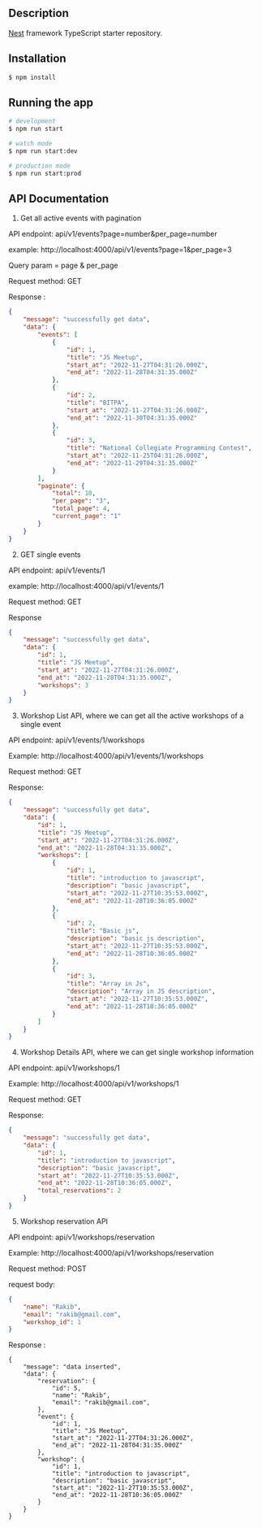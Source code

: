 

## Description

[Nest](https://github.com/nestjs/nest) framework TypeScript starter repository.

## Installation

```bash
$ npm install
```

## Running the app

```bash
# development
$ npm run start

# watch mode
$ npm run start:dev

# production mode
$ npm run start:prod
```


## API Documentation 

1. Get all active events with pagination

API endpoint: api/v1/events?page=number&per_page=number

example: http://localhost:4000/api/v1/events?page=1&per_page=3

Query param = page & per_page

Request method: GET

Response : 
```json
{
    "message": "successfully get data",
    "data": {
        "events": [
            {
                "id": 1,
                "title": "JS Meetup",
                "start_at": "2022-11-27T04:31:26.000Z",
                "end_at": "2022-11-28T04:31:35.000Z"
            },
            {
                "id": 2,
                "title": "BITPA",
                "start_at": "2022-11-27T04:31:26.000Z",
                "end_at": "2022-11-30T04:31:35.000Z"
            },
            {
                "id": 3,
                "title": "National Collegiate Programming Contest",
                "start_at": "2022-11-25T04:31:26.000Z",
                "end_at": "2022-11-29T04:31:35.000Z"
            }
        ],
        "paginate": {
            "total": 10,
            "per_page": "3",
            "total_page": 4,
            "current_page": "1"
        }
    }
}

``` 

2. GET single events

API endpoint:  api/v1/events/1

example: http://localhost:4000/api/v1/events/1

Request method: GET

Response 
```json
{
    "message": "successfully get data",
    "data": {
        "id": 1,
        "title": "JS Meetup",
        "start_at": "2022-11-27T04:31:26.000Z",
        "end_at": "2022-11-28T04:31:35.000Z",
        "workshops": 3
    }
}
````

3. Workshop List API, where we can get all the active workshops of a single
event

API endpoint: api/v1/events/1/workshops

Example:  http://localhost:4000/api/v1/events/1/workshops

Request method: GET

Response: 
```json
{
    "message": "successfully get data",
    "data": {
        "id": 1,
        "title": "JS Meetup",
        "start_at": "2022-11-27T04:31:26.000Z",
        "end_at": "2022-11-28T04:31:35.000Z",
        "workshops": [
            {
                "id": 1,
                "title": "introduction to javascript",
                "description": "basic javascript",
                "start_at": "2022-11-27T10:35:53.000Z",
                "end_at": "2022-11-28T10:36:05.000Z"
            },
            {
                "id": 2,
                "title": "Basic js",
                "description": "basic js description",
                "start_at": "2022-11-27T10:35:53.000Z",
                "end_at": "2022-11-28T10:36:05.000Z"
            },
            {
                "id": 3,
                "title": "Array in Js",
                "description": "Array in JS description",
                "start_at": "2022-11-27T10:35:53.000Z",
                "end_at": "2022-11-28T10:36:05.000Z"
            }
        ]
    }
}
```

4. Workshop Details API, where we can get single workshop information

API endpoint: api/v1/workshops/1

Example: http://localhost:4000/api/v1/workshops/1

Request method: GET

Response: 
```json
{
    "message": "successfully get data",
    "data": {
        "id": 1,
        "title": "introduction to javascript",
        "description": "basic javascript",
        "start_at": "2022-11-27T10:35:53.000Z",
        "end_at": "2022-11-28T10:36:05.000Z",
        "total_reservations": 2
    }
}
```

5. Workshop reservation API

API endpoint: api/v1/workshops/reservation

Example: http://localhost:4000/api/v1/workshops/reservation

Request method: POST

request body: 
```json
{
    "name": "Rakib",
    "email": "rakib@gmail.com",
    "workshop_id": 1
}
```

Response : 
```
{
    "message": "data inserted",
    "data": {
        "reservation": {
            "id": 5,
            "name": "Rakib",
            "email": "rakib@gmail.com",
        },
        "event": {
            "id": 1,
            "title": "JS Meetup",
            "start_at": "2022-11-27T04:31:26.000Z",
            "end_at": "2022-11-28T04:31:35.000Z"
        },
        "workshop": {
            "id": 1,
            "title": "introduction to javascript",
            "description": "basic javascript",
            "start_at": "2022-11-27T10:35:53.000Z",
            "end_at": "2022-11-28T10:36:05.000Z"
        }
    }
}

```


